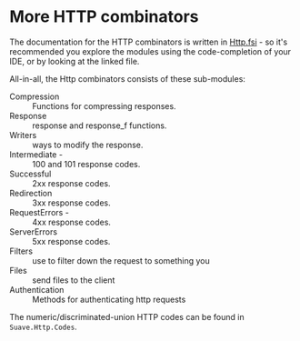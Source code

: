 More HTTP combinators
=====================

The documentation for the HTTP combinators is written in
[Http.fsi](https://github.com/SuaveIO/suave/blob/master/src/Suave/Combinators.fsi) - so
it's recommended you explore the modules using the code-completion of your IDE,
or by looking at the linked file.

All-in-all, the Http combinators consists of these sub-modules:

<dl>
<dt>Compression</dt>
<dd>Functions for compressing responses.</dd>
<dt>Response</dt>
<dd>response and response_f functions.</dd>
<dt>Writers</dt>
<dd>ways to modify the response.</dd>
<dt>Intermediate - </dt>
<dd>100 and 101 response codes.</dd>
<dt>Successful</dt>
<dd>2xx response codes.</dd>
<dt>Redirection</dt>
<dd>3xx response codes.</dd>
<dt>RequestErrors - </dt>
<dd>4xx response codes.</dd>
<dt>ServerErrors</dt>
<dd>5xx response codes.</dd>
<dt>Filters</dt>
<dd>use to filter down the request to something you</dd>
<dt>Files</dt>
<dd>send files to the client</dd>
<dt>Authentication</dt>
<dd>Methods for authenticating http requests</dd>
</dl>

The numeric/discriminated-union HTTP codes can be found in `Suave.Http.Codes`.